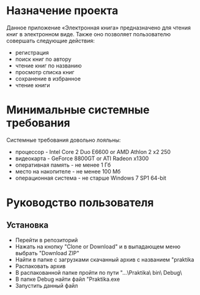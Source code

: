 #  Назначение проекта
Данное приложение «Электронная книга»  предназначено для чтения книг в электронном виде. Также оно позволяет пользователю совершать следующие действия:
* регистрация
* поиск книг по автору
* чтение книг по названию
* просмотр списка книг
* сохранение в избранное
*  чтение книги
# Минимальные системные требования
Системные требования довольно лояльны:
* процессор - Intel Core 2 Duo E6600 or AMD Athlon 2 x2 250
* видеокарта - GeForce 8800GT or ATI Radeon x1300
* оперативная память - не менее 1 Гб
* место на накопителе - не менее 100 Мб
* операционная система - не старше Windows 7 SP1 64-bit
# Руководство пользователя
## Установка
* Перейти в репозиторий
* Нажать на кнопку "Clone or Download" и в выпадающем меню выбрать "Download ZIP"
* Найти в папке с загрузками скачанный архив с названием "praktika
* Распаковать архив
* В распакованной папке пройти по пути "...\Praktika\ bin\ Debug\
* В папке Debug найти файл "Praktika.exe
* Запустить данный файл
